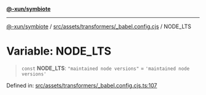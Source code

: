 [**@-xun/symbiote**](../../../../../README.md)

***

[@-xun/symbiote](../../../../../README.md) / [src/assets/transformers/\_babel.config.cjs](../README.md) / NODE\_LTS

# Variable: NODE\_LTS

> `const` **NODE\_LTS**: `"maintained node versions"` = `'maintained node versions'`

Defined in: [src/assets/transformers/\_babel.config.cjs.ts:107](https://github.com/Xunnamius/symbiote/blob/f1a73bcde0fca04d8ad00dcd2d4b20b98c9a647a/src/assets/transformers/_babel.config.cjs.ts#L107)
